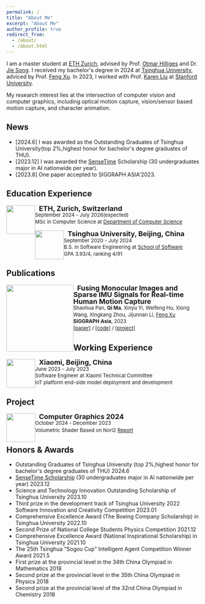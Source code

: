 ```yaml
---
permalink: /
title: "About Me"
excerpt: "About Me"
author_profile: true
redirect_from: 
  - /about/
  - /about.html
---
```


I am a master student at [ETH Zurich](https://ethz.ch/en.html), advised by Prof. [Otmar Hilliges](https://ait.ethz.ch/people/hilliges) and Dr. [Jie Song](https://ait.ethz.ch/people/song). I received my bachelor's degree in 2024 at [Tsinghua University](https://www.tsinghua.edu.cn/en/), adviced by Prof. [Feng Xu](http://xufeng.site/).
In 2023, I worked with Prof. [Karen Liu](https://tml.stanford.edu/people/karen-liu) at [Stanford University](https://www.stanford.edu/).

My research interest lies at the intersection of computer vision and computer graphics, including optical motion capture, vision/sensor based motion capture, and character animation.

<!-- ############## -->
<!-- news -->
<!-- ############## -->

News
------
* [2024.6] I was awarded as the Outstanding Graduates of Tsinghua University(top 2%,highest honor for bachelor's degree graduates of THU).
* [2023.12] I was awarded the [SenseTime](https://www.sensetime.com/cn) Scholarship (30 undergraduates major in AI nationwide per year).
* [2023.8] One paper accepted to SIGGRAPH ASIA'2023. 

<!-- ############## -->
<!-- education -->
<!-- ############## -->

Education Experience
------
<div>
<img style="float: left; width: 75px" src="https://seamoon76.github.io/images/ethz_logo_black.png">
<img style="float: left" src="https://seamoon76.github.io/images/border_row1.png" width="10px">
<p style="line-height:125%">
  <font size="4"><b>ETH, Zurich, Switzerland</b><br></font> 
  <font size="2">September 2024 - July 2026(expected) <br></font> 
  <font size="2">MSc in Computer Science at <a href="https://inf.ethz.ch/">Department of Computer Science</a><br></font>
</p>  
</div>
<div>
<img style="float: left; width: 75px" src="https://seamoon76.github.io/images/THU.jpeg">
<img style="float: left" src="https://seamoon76.github.io/images/border_row1.png" width="10px">
<p style="line-height:125%">
  <font size="4"><b>Tsinghua University, Beijing, China</b><br></font> 
  <font size="2">September 2020 - July 2024 <br></font> 
  <font size="2">B.S. in Software Engineering at <a href="https://www.thss.tsinghua.edu.cn/en/">School of Software</a><br></font>
  <font size="2"> GPA 3.93/4, ranking 4/91</font>
</p>  
</div>




<!-- ############## -->
<!-- publications -->
<!-- ############## -->

Publications
------

<div>
  <img style="float: left" src="https://seamoon76.github.io/images/siggraphasia.jpg" width="175px">
</div>
<div>
  <img style="float: left" src="https://seamoon76.github.io/images/border_row2.png" width="10px">
</div>
<div>
  <p style="line-height:125%">
    <font size="4">
      <b>Fusing Monocular Images and Sparse IMU Signals for Real-time Human Motion Capture</b>
      <br>
    </font> 
    <font size="2">
      Shaohua Pan,
      <b>Qi Ma</b>, Xinyu Yi, Weifeng Hu, Xiong Wang, Xingkang Zhou, Jijunnan Li,
      <a href="http://xufeng.site/">Feng Xu</a> 
      <br>
    </font> 
    <font size="2">
      <b>SIGGRAPH Asia</b>, 2023 
      <br>
    </font> 
    <font size="2">
      <a href="https://arxiv.org/abs/2309.00310">[paper]</a> / 
      <a href="https://github.com/shaohua-pan/RobustCap">[code]</a> /
      <a href="https://shaohua-pan.github.io/robustcap-page/">[project]</a>
    </font>
  </p>
</div>



<!-- **** -->

Working Experience
------
<div>
<img style="float: left; width: 75px" src="https://seamoon76.github.io/images/xiaomi.png">
<img style="float: left" src="https://seamoon76.github.io/images/border_row1.png" width="10px">
<p style="line-height:125%">
  <font size="4"><b>Xiaomi, Beijing, China</b><br></font> 
  <font size="2">June 2023 - July 2023<br></font> 
  <font size="2">Software Engineer at Xiaomi Technical Committee<br></font>
  <font size="2"> IoT platform end-side model deployment and development</font>
</p>  
</div>

Project
------
<div>
<img style="float: left; width: 75px" src="https://seamoon76.github.io/images/nori.png">
<img style="float: left" src="https://seamoon76.github.io/images/border_row1.png" width="10px">
<p style="line-height:125%">
  <font size="4"><b>Computer Graphics 2024</b><br></font> 
  <font size="2">October 2024 - December 2023<br></font> 
  <font size="2">Volumetric Shader Based on Nori2</font>

  <font size="2">
      <a href="https://seamoon76.github.io/files/project/index.html">Report</a> 
    </font>
</p>  
</div>


<!-- ############## -->
<!-- honors and awards -->
<!-- ############## -->

Honors & Awards
------
* Outstanding Graduates of Tsinghua University (top 2%,highest honor for bachelor's degree graduates of THU) 2024.6
* [SenseTime Scholarship](https://www.sensetime.com/cn/scholarship) (30 undergraduates major in AI nationwide per year) 2023.12
* Science and Technology Innovation Outstanding Scholarship of Tsinghua University 2023.10
* Third prize in the development track of Tsinghua University 2022 Software Innovation and Creativity Competition 2023.01
* Comprehensive Excellence Award (The Boeing Company Scholarship) in Tsinghua University 2022.10
* Second Prize of National College Students Physics Competition 2021.12
* Comprehensive Excellence Award (National Inspirational Scholarship) in Tsinghua University 2021.10
* The 25th Tsinghua ”Sogou Cup” Intelligent Agent Competition Winner Award 2021.5
* First prize at the provincial level in the 34th China Olympiad in Mathematics 2018
* Second prize at the provincial level in the 35th China Olympiad in Physics 2018
* Second prize at the provincial level of the 32nd China Olympiad in Chemistry 2018


<!-- ############## -->
<!-- visit map -->
<!-- ############## -->


<!-- <script type="text/javascript" id="clustrmaps" src="//clustrmaps.com/map_v2.js?d=Fch6zw-5NWNC1a84KykNSk5ZiFnS_zW_YGiC2lsOlfI&cl=ffffff&w=a"></script> -->